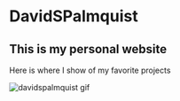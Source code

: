 # DavidSPalmquist
## This is my personal website

Here is where I show of my favorite projects

![davidspalmquist gif](https://user-images.githubusercontent.com/27837894/32504591-30668cb8-c3ae-11e7-9aae-54611468a4c1.gif)
